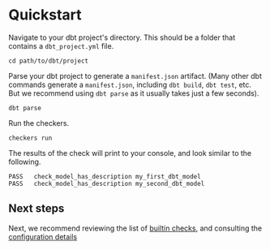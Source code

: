 # Quickstart

Navigate to your dbt project's directory. This should be a folder that contains a `dbt_project.yml` file.

```
cd path/to/dbt/project
```

Parse your dbt project to generate a `manifest.json` artifact. (Many other dbt commands generate a `manifest.json`, including `dbt build`, `dbt test`, etc. But we recommend using `dbt parse` as it usually takes just a few seconds).

```
dbt parse
```

Run the checkers.

```
checkers run
```

The results of the check will print to your console, and look similar to the following.

```
PASS   check_model_has_description my_first_dbt_model
PASS   check_model_has_description my_second_dbt_model
```

## Next steps

Next, we recommend reviewing the list of [builtin checks](checks/_index), and consulting the [configuration details](configuration)
